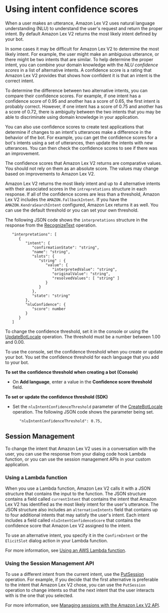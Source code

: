 # Using intent confidence scores<a name="using-confidence-scores"></a>

When a user makes an utterance, Amazon Lex V2 uses natural language understanding \(NLU\) to understand the user's request and return the proper intent\. By default Amazon Lex V2 returns the most likely intent defined by your bot\.

In some cases it may be difficult for Amazon Lex V2 to determine the most likely intent\. For example, the user might make an ambiguous utterance, or there might be two intents that are similar\. To help determine the proper intent, you can combine your domain knowledge with the *NLU confidence scores* in a list of alternative intents\. A confidence score is a rating that Amazon Lex V2 provides that shows how confident it is that an intent is the correct intent\.

To determine the difference between two alternative intents, you can compare their confidence scores\. For example, if one intent has a confidence score of 0\.95 and another has a score of 0\.65, the first intent is probably correct\. However, if one intent has a score of 0\.75 and another has a score of 0\.72, there is ambiguity between the two intents that you may be able to discriminate using domain knowledge in your application\.

You can also use confidence scores to create test applications that determine if changes to an intent's utterances make a difference in the behavior of the bot\. For example, you can get the confidence scores for a bot's intents using a set of utterances, then update the intents with new utterances\. You can then check the confidence scores to see if there was an improvement\.

The confidence scores that Amazon Lex V2 returns are comparative values\. You should not rely on them as an absolute score\. The values may change based on improvements to Amazon Lex V2\.

Amazon Lex V2 returns the most likely intent and up to 4 alternative intents with their associated scores in the `intrepretations` structure in each response\. If all of the confidence scores are less than a threshold, Amazon Lex V2 includes the `AMAZON.FallbackIntent`\. If you have the `AMAZON.KendraSearchIntent` configured, Amazon Lex returns it as well\. You can use the default threshold or you can set your own threshold\.

The following JSON code shows the `interpretations` structure in the response from the [RecognizeText](API_runtime_RecognizeText.md) operation\.

```
   "interpretations": [ 
      { 
         "intent": { 
            "confirmationState": "string",
            "name": "string",
            "slots": { 
               "string" : { 
                  "value": { 
                     "interpretedValue": "string",
                     "originalValue": "string",
                     "resolvedValues": [ "string" ]
                  }
               }
            },
            "state": "string"
         },
         "nluConfidence": { 
            "score": number
         }
      }
   ]
```

To change the confidence threshold, set it in the console or using the [UpdateBotLocale](API_UpdateBotLocale.md) operation\. The threshold must be a number between 1\.00 and 0\.00\.

To use the console, set the confidence threshold when you create or update your bot\. You set the confidence threshold for each language that you add to your bot\.

**To set the confidence threshold when creating a bot \(Console\)**
+ On **Add language**, enter a value in the **Confidence score threshold** field\.

**To set or update the confidence threshold \(SDK\)**
+ Set the `nluIntentConfidenceThreshold` parameter of the [CreateBotLocale](API_CreateBotLocale.md) operation\. The following JSON code shows the parameter being set\.

  ```
     "nluIntentConfidenceThreshold": 0.75,
  ```

## Session Management<a name="confidence-scores-session-management"></a>

To change the intent that Amazon Lex V2 uses in a conversation with the user, you can use the response from your dialog code hook Lambda function, or you can use the session management APIs in your custom application\. 

### Using a Lambda function<a name="session-management-lambda"></a>

When you use a Lambda function, Amazon Lex V2 calls it with a JSON structure that contains the input to the function\. The JSON structure contains a field called `currentIntent` that contains the intent that Amazon Lex V2 has identified as the most likely intent for the user's utterance\. The JSON structure also includes an `alternativeIntents` field that contains up to four additional intents that may satisfy the user's intent\. Each intent includes a field called `nluIntentConfidenceScore` that contains the confidence score that Amazon Lex V2 assigned to the intent\.

To use an alternative intent, you specify it in the `ConfirmIntent` or the `ElicitSlot` dialog action in your Lambda function\.

For more information, see [Using an AWS Lambda function](lambda.md)\.

### Using the Session Management API<a name="session-management-API"></a>

To use a different intent from the current intent, use the [PutSession](API_runtime_PutSession.md) operation\. For example, if you decide that the first alternative is preferable to the intent that Amazon Lex V2 chose, you can use the `PutSession` operation to change intents so that the next intent that the user interacts with is the one that you selected\.

For more information, see [Managing sessions with the Amazon Lex V2 API](using-sessions.md)\.
